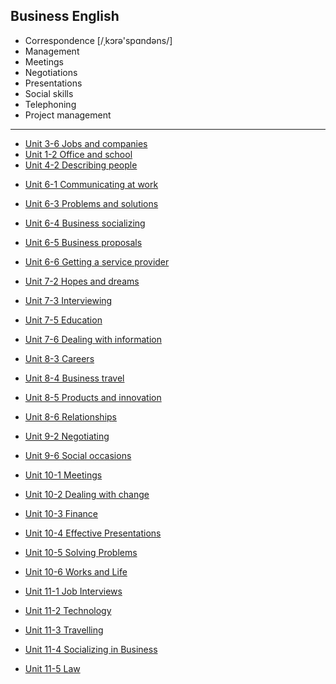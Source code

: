 ## Business English

* Correspondence [/ˌkɔrə'spɑndəns/]
* Management
* Meetings
* Negotiations
* Presentations
* Social skills
* Telephoning
* Project management

-----

* [Unit 3-6 Jobs and companies](EF/General-English/3-6_Jobs-and-commpanies.md)
* [Unit 1-2 Office and school](EF/General-English/1-2_Office-and-school.md)
* [Unit 4-2 Describing people](EF/General-English/4-2_Describing-people.md)

- [Unit 6-1 Communicating at work](EF/General-English/6-1_Communicating-at-work.md)

- [Unit 6-3 Problems and solutions](EF/General-English/6-3_Problems-and-solutions.md)
- [Unit 6-4 Business socializing](EF/General-English/6-4_Business_socializing.md)

- [Unit 6-5 Business proposals](EF/General-English/6-5_Business-socializing.md)
- [Unit 6-6 Getting a service provider](EF/General-English/6-6_Getting-a-service-provider.md)
- [Unit 7-2 Hopes and dreams](EF/General-English/7-2_Hopes-and-dreams.md)

- [Unit 7-3 Interviewing](EF/General-English/7-3_Interviewing.md)

- [Unit 7-5 Education](EF/General-English/7-5_Education.md)
- [Unit 7-6 Dealing with information](EF/General-English/7-6_Dealing-with-information.md)
- [Unit 8-3 Careers](EF/General-English/8-3_Careers.md)

- [Unit 8-4 Business travel](EF/General-English/8-4_Business-travel.md)
- [Unit 8-5 Products and innovation](EF/General-English/8-5_Products-and-innovation.md)
- [Unit 8-6 Relationships](EF/General-English/8-6_Relationships.md)

- [Unit 9-2 Negotiating](EF/General-English/9-2_Negotiating.md)

- [Unit 9-6 Social occasions](EF/General-English/9-6_Social-occasions.md)

- [Unit 10-1 Meetings](EF/General-English/10-1_Meetings.md)
- [Unit 10-2 Dealing with change](EF/General-English/10-2_Dealing-with-change.md)
- [Unit 10-3 Finance](EF/General-English/10-3_Finance.md)
- [Unit 10-4 Effective Presentations](EF/General-English/10-4_Effective-presentations.md)
- [Unit 10-5 Solving Problems](EF/General-English/10-5_Solving-problems.md)
- [Unit 10-6 Works and Life](EF/General-English/10-6_Work-and-life.md)

- [Unit 11-1 Job Interviews](EF/General-English/11-1_Job-interviews.md)
- [Unit 11-2 Technology](EF/General-English/11-2_Technology.md)
- [Unit 11-3 Travelling](EF/General-English/11-3_Travelling.md)
- [Unit 11-4 Socializing in Business](EF/General-English/11-4_Socializing-in-business.md)
- [Unit 11-5 Law](EF/General-English/11-5_Law.md)
